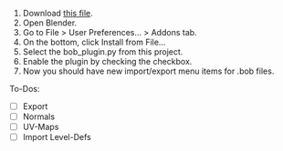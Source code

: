 
1. Download [this file](https://github.com/Mrmaxmeier/BombSquad-Community-Mod-Manager/blob/master/utils/blender/bob_plugin.py).
2. Open Blender.
3. Go to File > User Preferences... > Addons tab.
4. On the bottom, click Install from File...
5. Select the bob_plugin.py from this project.
6. Enable the plugin by checking the checkbox.
7. Now you should have new import/export menu items for .bob files.

To-Dos:
- [ ] Export
- [ ] Normals
- [ ] UV-Maps
- [ ] Import Level-Defs
